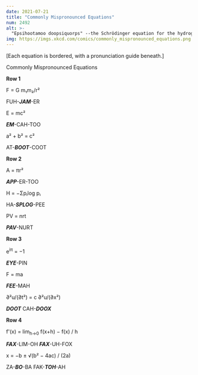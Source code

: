 ```yaml
---
date: 2021-07-21
title: "Commonly Mispronounced Equations"
num: 2492
alt: >-
  "Epsihootamoo doopsiquorps" --the Schrödinger equation for the hydrogen atom
img: https://imgs.xkcd.com/comics/commonly_mispronounced_equations.png
---
```

[Each equation is bordered, with a pronunciation guide beneath.]

Commonly Mispronounced Equations

**Row 1**

F = G m₁m₂/r² <br>

FUH-***JAM***-ER

E = mc² <br>

***EM***-CAH-TOO

a² + b² = c² <br>

AT-***BOOT***-COOT

**Row 2**

A = πr² <br>

***APP***-ER-TOO

H = −Σpᵢlog pᵢ <br>

HA-***SPLOG***-PEE

PV = nrt <br>

***PAV***-NURT

**Row 3**

e<sup>iπ</sup> = −1 <br>

***EYE***-PIN

F = ma <br>

***FEE***-MAH

∂²u/(∂t²) = c ∂²u/(∂x²) <br>

***DOOT*** CAH-***DOOX***

**Row 4**

f'(x) = lim<sub>h→0</sub> f(x+h) − f(x) / h <br>

***FAX***-LIM-OH ***FAX***-UH-FOX

x = −b ± √(b² − 4ac) / (2a) <br>

ZA-***BO***-BA FAK-***TOH***-AH